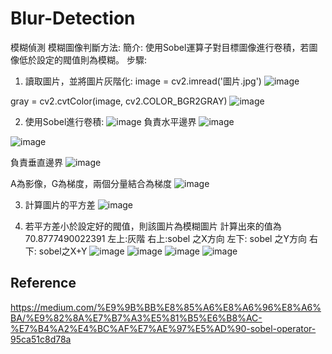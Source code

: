 # Blur-Detection
模糊偵測
模糊圖像判斷方法:
簡介: 使用Sobel運算子對目標圖像進行卷積，若圖像低於設定的閥值則為模糊。
步驟:
1.	讀取圖片，並將圖片灰階化:
image = cv2.imread('圖片.jpg')
 ![image](https://user-images.githubusercontent.com/79627981/205481691-ba87e1de-3a9c-4fc5-92ec-2b36b6898692.png)

gray = cv2.cvtColor(image, cv2.COLOR_BGR2GRAY)
 ![image](https://user-images.githubusercontent.com/79627981/205481697-b3f16156-1fac-4c92-9cb1-4cc8d9689af1.png)

2.	使用Sobel進行卷積:
 ![image](https://user-images.githubusercontent.com/79627981/205481704-d056a957-2fa1-4443-8184-526c21cc9042.png)
負責水平邊界 
![image](https://user-images.githubusercontent.com/79627981/205481708-f0ba145a-1f0b-4844-b64e-9f2077b32ec6.png)

 ![image](https://user-images.githubusercontent.com/79627981/205481711-a833bce3-c909-4c66-88a3-52b02d8b466d.png)

 負責垂直邊界
 ![image](https://user-images.githubusercontent.com/79627981/205481715-e19c920c-2854-4b80-a3e2-cae8a984ae1f.png)

A為影像，G為梯度，兩個分量結合為梯度
 ![image](https://user-images.githubusercontent.com/79627981/205481719-5a8a653b-2233-4812-8723-22cf035572f8.png)

3.	計算圖片的平方差
 ![image](https://user-images.githubusercontent.com/79627981/205481722-ff899415-7e62-44f1-879c-10c618e62093.png)

4.	若平方差小於設定好的閥值，則該圖片為模糊圖片
計算出來的值為70.8777490022391
左上:灰階 右上:sobel 之X方向 左下: sobel 之Y方向 右下: sobel之X+Y
![image](https://user-images.githubusercontent.com/79627981/205481728-7af755ed-345f-4276-9a68-91c7b032fa7d.png)
![image](https://user-images.githubusercontent.com/79627981/205481733-8a4e917c-fcef-48e1-aef7-d10015930088.png)
 ![image](https://user-images.githubusercontent.com/79627981/205481739-8926d694-b1d7-4fe7-9637-115810854d4b.png)
 ![image](https://user-images.githubusercontent.com/79627981/205481880-823ccec9-9afe-4f3a-9d85-218659765390.png)
<script src="https://gist.github.com/QASSBB/801c9d627e9851385de08c31110e187f.js"></script>
## Reference
https://medium.com/%E9%9B%BB%E8%85%A6%E8%A6%96%E8%A6%BA/%E9%82%8A%E7%B7%A3%E5%81%B5%E6%B8%AC-%E7%B4%A2%E4%BC%AF%E7%AE%97%E5%AD%90-sobel-operator-95ca51c8d78a
